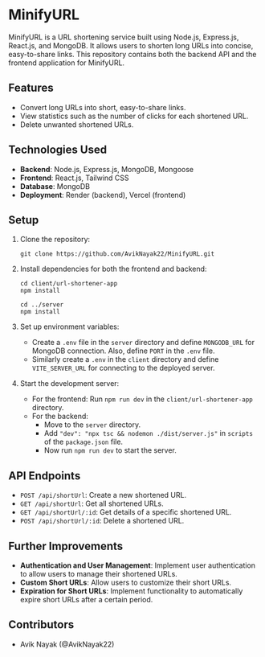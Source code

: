 # MinifyURL

MinifyURL is a URL shortening service built using Node.js, Express.js, React.js, and MongoDB. It allows users to shorten long URLs into concise, easy-to-share links. This repository contains both the backend API and the frontend application for MinifyURL.

## Features

- Convert long URLs into short, easy-to-share links.
- View statistics such as the number of clicks for each shortened URL.
- Delete unwanted shortened URLs.

## Technologies Used

- **Backend**: Node.js, Express.js, MongoDB, Mongoose
- **Frontend**: React.js, Tailwind CSS
- **Database**: MongoDB
- **Deployment**: Render (backend), Vercel (frontend)

## Setup

1. Clone the repository:
   
   ```
   git clone https://github.com/AvikNayak22/MinifyURL.git
   ```
2. Install dependencies for both the frontend and backend:

   ```
   cd client/url-shortener-app
   npm install
   
   cd ../server
   npm install
   ```
3. Set up environment variables:
   - Create a `.env` file in the `server` directory and define `MONGODB_URL` for MongoDB connection. Also, define `PORT` in the `.env` file.
   - Similarly create a `.env` in the `client` directory and define `VITE_SERVER_URL` for connecting to the deployed server.
4. Start the development server:
   - For the frontend: Run `npm run dev` in the `client/url-shortener-app` directory.
   - For the backend:
      -  Move to the `server` directory.
      -  Add `"dev": "npx tsc && nodemon ./dist/server.js"` in `scripts` of the `package.json` file.
      -  Now run `npm run dev` to start the server.
        
## API Endpoints

- `POST /api/shortUrl`: Create a new shortened URL.
- `GET /api/shortUrl`: Get all shortened URLs.
- `GET /api/shortUrl/:id`: Get details of a specific shortened URL.
- `POST /api/shortUrl/:id`: Delete a shortened URL.

## Further Improvements

- **Authentication and User Management**: Implement user authentication to allow users to manage their shortened URLs.
- **Custom Short URLs**: Allow users to customize their short URLs.
- **Expiration for Short URLs**: Implement functionality to automatically expire short URLs after a certain period.

## Contributors
- Avik Nayak (@AvikNayak22)
